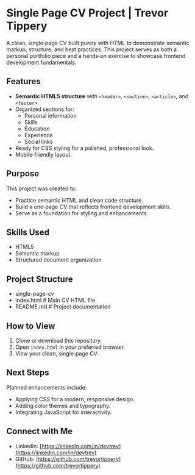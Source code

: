 # Single Page CV Project | Trevor Tippery

A clean, single‑page CV built purely with HTML to demonstrate semantic markup, structure, and best practices.
This project serves as both a personal portfolio piece and a hands‑on exercise to showcase frontend development fundamentals.

## Features
- **Semantic HTML5 structure** with `<header>`, `<section>`, `<article>`, and `<footer>`.
- Organized sections for:
  - Personal information
  - Skills
  - Education
  - Experience
  - Social links
- Ready for CSS styling for a polished, professional look.
- Mobile‑friendly layout.

## Purpose
This project was created to:
- Practice semantic HTML and clean code structure.
- Build a one‑page CV that reflects frontend development skills.
- Serve as a foundation for styling and enhancements.

## Skills Used
- HTML5
- Semantic markup
- Structured document organization

## Project Structure
- single-page-cv
- index.html # Main CV HTML file
- README.md # Project documentation

## How to View
1. Clone or download this repository.
2. Open `index.html` in your preferred browser.
3. View your clean, single‑page CV.

## Next Steps
Planned enhancements include:
- Applying CSS for a modern, responsive design.
- Adding color themes and typography.
- Integrating JavaScript for interactivity.

## Connect with Me
- LinkedIn: [https://linkedin.com/in/devtrev](https://linkedin.com/in/devtrev)
- GitHub: [https://github.com/trevortippery](https://github.com/trevortippery)
